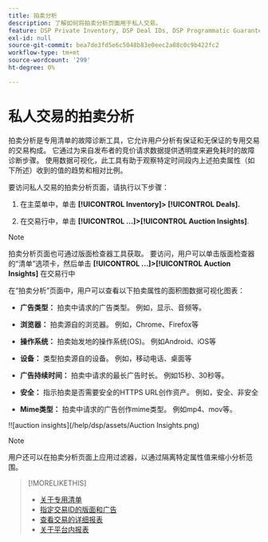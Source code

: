 ```yaml
---
title: 拍卖分析
description: 了解如何将拍卖分析页面用于私人交易。
feature: DSP Private Inventory, DSP Deal IDs, DSP Programmatic Guaranteed Deals
exl-id: null
source-git-commit: bea7de3fd5e6c5048b83e0eec2a88c0c9b422fc2
workflow-type: tm+mt
source-wordcount: '299'
ht-degree: 0%

---
```


# 私人交易的拍卖分析

拍卖分析是专用清单的故障诊断工具，它允许用户分析有保证和无保证的专用交易的交易构成。
它通过为来自发布者的竞价请求数据提供透明度来避免耗时的故障诊断步骤。
使用数据可视化，此工具有助于观察特定时间段内上述拍卖属性（如下所述）收到的值的趋势和相对比例。

要访问私人交易的拍卖分析页面，请执行以下步骤：

1. 在主菜单中，单击 **[!UICONTROL Inventory]> [!UICONTROL Deals].**

1. 在交易行中，单击  **[!UICONTROL ...]>[!UICONTROL Auction Insights]**.

>[!NOTE]
>
>拍卖分析页面也可通过版面检查器工具获取。 要访问，用户可以单击版面检查器的“清单”选项卡，然后单击 **[!UICONTROL ...]>[!UICONTROL Auction Insights]** 在交易行中

在“拍卖分析”页面中，用户可以查看以下拍卖属性的面积图数据可视化图表：

* **广告类型：**	拍卖中请求的广告类型。 例如，显示、音频等。

* **浏览器：**	拍卖源自的浏览器。 例如，Chrome、Firefox等

* **操作系统：**	拍卖始发地的操作系统(OS)。 例如Android、iOS等

* **设备：** 类型拍卖源自的设备。 例如，移动电话、桌面等

* **广告持续时间：**	拍卖中请求的最长广告时长。 例如15秒、30秒等。

* **安全：**	指示拍卖是否需要安全的HTTPS URL创作资产。 例如，安全、非安全

* **Mime类型：**	拍卖中请求的广告创作mime类型。 例如mp4、mov等。

!![auction insights](/help/dsp/assets/Auction Insights.png)

>[!NOTE]
>
>用户还可以在拍卖分析页面上应用过滤器，以通过隔离特定属性值来缩小分析范围。

>[!MORELIKETHIS]
>
>* [关于专用清单](private-inventory-about.md)
>* [指定交易ID的版面和广告](deal-id-attach-placements.md)
>* [查看交易的详细报表](deal-view-report.md)
>* [关于平台内报表](/help/dsp/campaign-management/reports/campaign-reports-about.md)

